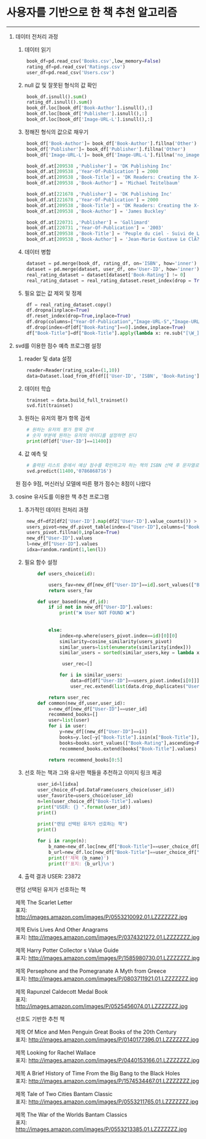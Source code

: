 # 사용자를 기반으로 한 책 추천 알고리즘
---

1. 데이터 전처리 과정
    1. 데이터 읽기
    ``` python
        book_df=pd.read_csv('Books.csv',low_memory=False)
        rating_df=pd.read_csv('Ratings.csv')
        user_df=pd.read_csv('Users.csv')
    ```
    
    2. null 값 및 잘못된 형식의 값 확인
    ``` python
        book_df.isnull().sum()
        rating_df.isnull().sum()
        book_df.loc[book_df['Book-Author'].isnull(),:]
        book_df.loc[book_df['Publisher'].isnull(),:]
        book_df.loc[book_df['Image-URL-L'].isnull(),:]
    ```
    3. 정해진 형식의 값으로 채우기
    ``` python
        book_df['Book-Author']= book_df['Book-Author'].fillna('Other')
        book_df['Publisher']= book_df['Publisher'].fillna('Other')
        book_df['Image-URL-L']= book_df['Image-URL-L'].fillna('no_image.jpg')

        book_df.at[209538 ,'Publisher'] = 'DK Publishing Inc'
        book_df.at[209538 ,'Year-Of-Publication'] = 2000
        book_df.at[209538 ,'Book-Title'] = 'DK Readers: Creating the X-Men, How It All Began (Level 4: Proficient Readers)'
        book_df.at[209538 ,'Book-Author'] = 'Michael Teitelbaum'

        book_df.at[221678 ,'Publisher'] = 'DK Publishing Inc'
        book_df.at[221678 ,'Year-Of-Publication'] = 2000
        book_df.at[209538 ,'Book-Title'] = 'DK Readers: Creating the X-Men, How Comic book_df Come to Life (Level 4: Proficient Readers)'
        book_df.at[209538 ,'Book-Author'] = 'James Buckley'

        book_df.at[220731 ,'Publisher'] = 'Gallimard'
        book_df.at[220731 ,'Year-Of-Publication'] = '2003'
        book_df.at[209538 ,'Book-Title'] = 'Peuple du ciel - Suivi de Les bergers '
        book_df.at[209538 ,'Book-Author'] = 'Jean-Marie Gustave Le ClÃ?Â©zio'
    ```

    4. 데이터 병합
    ``` python
        dataset = pd.merge(book_df, rating_df, on='ISBN', how='inner')
        dataset = pd.merge(dataset, user_df, on='User-ID', how='inner')
        real_rating_dataset = dataset[dataset['Book-Rating'] != 0]
        real_rating_dataset = real_rating_dataset.reset_index(drop = True)
    ```

    5. 필요 없는 값 제외 및 정제
    ``` python
        df = real_rating_dataset.copy()
        df.dropna(inplace=True)
        df.reset_index(drop=True,inplace=True)
        df.drop(columns=["Year-Of-Publication","Image-URL-S","Image-URL-M"],axis=1,inplace=True)
        df.drop(index=df[df["Book-Rating"]==0].index,inplace=True)
        df["Book-Title"]=df["Book-Title"].apply(lambda x: re.sub("[\W_]+"," ",x).strip())
    ```
              
2. svd를 이용한 점수 예측 프로그램 설정
    1. reader 및 data 설정
    ``` python
        reader=Reader(rating_scale=(1,10))
        data=Dataset.load_from_df(df[['User-ID', 'ISBN', 'Book-Rating']], reader=reader)
    ```
    2. 데이터 학습
    ``` python
        trainset = data.build_full_trainset()
        svd.fit(trainset)
    ```
    3. 원하는 유저의 평가 항목 검색
    ```python
        # 원하는 유저의 평가 항목 검색
        # 숫자 부분에 원하는 유저의 아이디를 설정하면 된다
        print(df[df['User-ID']==11400])
    ```

    4. 값 예측 및
    ``` python
        # 출력된 리스트 중에서 예상 점수를 확인하고자 하는 책의 ISBN 선택 후 문자열로 삽입
        svd.predict(11400,'0786868716')    
    ```
    원 점수 9점, 머신러닝 모델에 따른 평가 점수는 8점이 나왔다

3. cosine 유사도를 이용한 책 추천 프로그램
    1. 추가적인 데이터 전처리 과정
    ```python
        new_df=df2[df2['User-ID'].map(df2['User-ID'].value_counts()) > 200]  # Drop users who vote less than 200 times.
        users_pivot=new_df.pivot_table(index=["User-ID"],columns=["Book-Title"],values="Book-Rating")
        users_pivot.fillna(0,inplace=True)
        new_df["User-ID"].values
        l=new_df["User-ID"].values
        idxa=random.randint(1,len(l))
    ```

    2. 필요 함수 설정
    ```python
            def users_choice(id):
    
                users_fav=new_df[new_df["User-ID"]==id].sort_values(["Book-Rating"],ascending=False)[0:5]
                return users_fav

            def user_based(new_df,id):
                if id not in new_df["User-ID"].values:
                    print("❌ User NOT FOUND ❌")
        
        
                else:
                    index=np.where(users_pivot.index==id)[0][0]
                    similarity=cosine_similarity(users_pivot)
                    similar_users=list(enumerate(similarity[index]))
                    similar_users = sorted(similar_users,key = lambda x:x[1],reverse=True)[0:5]
    
                     user_rec=[]
    
                    for i in similar_users:
                        data=df[df["User-ID"]==users_pivot.index[i[0]]]
                        user_rec.extend(list(data.drop_duplicates("User-ID")["User-ID"].values))

                return user_rec
            def common(new_df,user,user_id):
                x=new_df[new_df["User-ID"]==user_id]
                recommend_books=[]
                user=list(user)
                for i in user:
                    y=new_df[(new_df["User-ID"]==i)]
                    books=y.loc[~y["Book-Title"].isin(x["Book-Title"]),:]
                    books=books.sort_values(["Book-Rating"],ascending=False)[0:5]
                    recommend_books.extend(books["Book-Title"].values)
            
                return recommend_books[0:5]
    ```

    3. 선호 하는 책과 그와 유사한 책들을 추천하고 이미지 링크 제공
    ```python
            user_id=l[idxa]
            user_choice_df=pd.DataFrame(users_choice(user_id))
            user_favorite=users_choice(user_id)
            n=len(user_choice_df["Book-Title"].values)
            print("USER: {} ".format(user_id))
            print()
                
            print("랜덤 선택된 유저가 선호하는 책")
            print()

            for i in range(n):
                b_name=new_df.loc[new_df["Book-Title"]==user_choice_df["Book-Title"].tolist()[i],"Book-Title"][:1].values[0]
                b_url=new_df.loc[new_df["Book-Title"]==user_choice_df["Book-Title"].tolist()[i],"Image-URL-L"][:1].values[0]
                print(f'제목 {b_name}')
                print(f'표지: {b_url}\n')
    ```
    4. 출력 결과
    USER: 23872 

    랜덤 선택된 유저가 선호하는 책

    제목 The Scarlet Letter  
    표지: http://images.amazon.com/images/P/0553210092.01.LZZZZZZZ.jpg

    제목 Elvis Lives And Other Anagrams  
    표지: http://images.amazon.com/images/P/0374321272.01.LZZZZZZZ.jpg

    제목 Harry Potter Collector s Value Guide  
    표지: http://images.amazon.com/images/P/1585980730.01.LZZZZZZZ.jpg

    제목 Persephone and the Pomegranate A Myth from Greece  
    표지: http://images.amazon.com/images/P/0803711921.01.LZZZZZZZ.jpg

    제목 Rapunzel Caldecott Medal Book  
    표지: http://images.amazon.com/images/P/0525456074.01.LZZZZZZZ.jpg




    선호도 기반한 추천 책

    제목 Of Mice and Men Penguin Great Books of the 20th Century  
    표지: http://images.amazon.com/images/P/0140177396.01.LZZZZZZZ.jpg

    제목 Looking for Rachel Wallace  
    표지: http://images.amazon.com/images/P/0440153166.01.LZZZZZZZ.jpg

    제목 A Brief History of Time From the Big Bang to the Black Holes  
    표지: http://images.amazon.com/images/P/1574534467.01.LZZZZZZZ.jpg

    제목 Tale of Two Cities Bantam Classic  
    표지: http://images.amazon.com/images/P/0553211765.01.LZZZZZZZ.jpg

    제목 The War of the Worlds Bantam Classics  
    표지: http://images.amazon.com/images/P/0553213385.01.LZZZZZZZ.jpg



